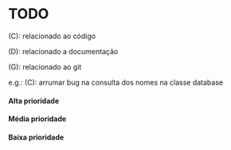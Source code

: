 # TODO

(C): relacionado ao código

(D): relacionado a documentação

(G): relacionado ao git

e.g.: (C): arrumar bug na consulta dos nomes na classe database

#### Alta prioridade

#### Média prioridade

#### Baixa prioridade
